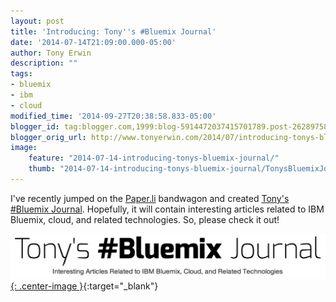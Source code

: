 ```yaml
---
layout: post
title: 'Introducing: Tony''s #Bluemix Journal'
date: '2014-07-14T21:09:00.000-05:00'
author: Tony Erwin
description: ""
tags:
- bluemix
- ibm
- cloud
modified_time: '2014-09-27T20:38:58.833-05:00'
blogger_id: tag:blogger.com,1999:blog-5914472037415701789.post-2628975817454789008
blogger_orig_url: http://www.tonyerwin.com/2014/07/introducing-tonys-bluemix-journal.html
image:
    feature: "2014-07-14-introducing-tonys-bluemix-journal/"
    thumb: "2014-07-14-introducing-tonys-bluemix-journal/TonysBluemixJournalThumb.png"
---
```


I've recently jumped on the <a href="http://paper.li/" target="_blank">Paper.li</a> bandwagon and created <a href="https://paper.li/tonyerwin/1404445691" target="_blank">Tony's #Bluemix Journal</a>. Hopefully, it will contain interesting articles related to IBM Bluemix, cloud, and related technologies. So, please check it out!

[![Tony's #Bluemix Journal](/images/2014-07-14-introducing-tonys-bluemix-journal/TonysBluemixJournal.png){: .center-image }](https://paper.li/tonyerwin/1404445691){:target="_blank"}
